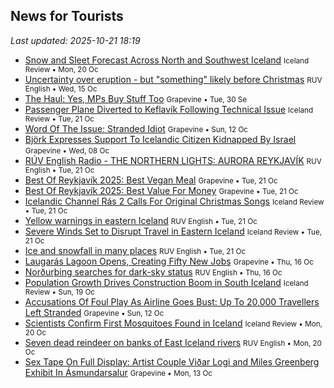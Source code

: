 ## News for Tourists

*Last updated: 2025-10-21 18:19*

- <a href="https://www.icelandreview.com/news/snow-and-sleet-forecast-across-north-and-southwest-iceland/" target="_blank">Snow and Sleet Forecast Across North and Southwest Iceland</a> <small>Iceland Review • Mon, 20 Oc</small>
- <a href="https://nyr.ruv.is/english/2025-10-15-uncertainty-over-eruption-but-something-likely-before-christmas-456207/" target="_blank">Uncertainty over eruption - but &quot;something&quot; likely before Christmas</a> <small>RUV English • Wed, 15 Oc</small>
- <a href="https://grapevine.is/mag/articles/2025/09/30/the-haul-yes-mps-buy-stuff-too/" target="_blank">The Haul: Yes, MPs Buy Stuff Too</a> <small>Grapevine • Tue, 30 Se</small>
- <a href="https://www.icelandreview.com/news/passenger-plane-diverted-to-keflavik-following-technical-issue/" target="_blank">Passenger Plane Diverted to Keflavík Following Technical Issue</a> <small>Iceland Review • Tue, 21 Oc</small>
- <a href="https://grapevine.is/mag/2025/10/12/word-of-the-issue-stranded-idiot/" target="_blank">Word Of The Issue: Stranded Idiot</a> <small>Grapevine • Sun, 12 Oc</small>
- <a href="https://grapevine.is/news/2025/10/08/bjork-expresses-support-to-icelandic-citizen-kidnapped-by-israel/" target="_blank">Björk Expresses Support To Icelandic Citizen Kidnapped By Israel</a> <small>Grapevine • Wed, 08 Oc</small>
- <a href="https://nyr.ruv.is/english/2025-10-21-ruv-english-radio-the-northern-lights-aurora-reykjavik-456786/" target="_blank">RÚV English Radio - THE NORTHERN LIGHTS: AURORA REYKJAVÍK</a> <small>RUV English • Tue, 21 Oc</small>
- <a href="https://grapevine.is/best-of-reykjavik/2025/10/21/best-of-reykjavik-2025-best-vegan-meal/" target="_blank">Best Of Reykjavík 2025: Best Vegan Meal</a> <small>Grapevine • Tue, 21 Oc</small>
- <a href="https://grapevine.is/best-of-reykjavik/2025/10/21/best-of-reykjavik-2025-best-value-for-money/" target="_blank">Best Of Reykjavík 2025: Best Value For Money</a> <small>Grapevine • Tue, 21 Oc</small>
- <a href="https://www.icelandreview.com/news/icelandic-channel-ras-2-calls-for-original-christmas-songs/" target="_blank">Icelandic Channel Rás 2 Calls For Original Christmas Songs</a> <small>Iceland Review • Tue, 21 Oc</small>
- <a href="https://nyr.ruv.is/english/2025-10-21-yellow-warnings-in-eastern-iceland-456744/" target="_blank">Yellow warnings in eastern Iceland</a> <small>RUV English • Tue, 21 Oc</small>
- <a href="https://www.icelandreview.com/news/severe-winds-set-to-disrupt-travel-in-eastern-iceland/" target="_blank">Severe Winds Set to Disrupt Travel in Eastern Iceland</a> <small>Iceland Review • Tue, 21 Oc</small>
- <a href="https://nyr.ruv.is/english/2025-10-21-ice-and-snowfall-in-many-places-456680/" target="_blank">Ice and snowfall in many places</a> <small>RUV English • Tue, 21 Oc</small>
- <a href="https://grapevine.is/news/2025/10/16/laugaras-lagoon-opens-creating-fifty-new-jobs/" target="_blank">Laugarás Lagoon Opens, Creating Fifty New Jobs</a> <small>Grapevine • Thu, 16 Oc</small>
- <a href="https://nyr.ruv.is/english/2025-10-16-nordurthing-searches-for-dark-sky-status-456241/" target="_blank">Norðurþing searches for dark-sky status</a> <small>RUV English • Thu, 16 Oc</small>
- <a href="https://www.icelandreview.com/news/population-growth-drives-construction-boom-in-south-iceland/" target="_blank">Population Growth Drives Construction Boom in South Iceland</a> <small>Iceland Review • Sun, 19 Oc</small>
- <a href="https://grapevine.is/mag/2025/10/12/accusations-of-foul-play-as-airline-goes-bust-up-to-20000-travellers-left-stranded/" target="_blank">Accusations Of Foul Play As Airline Goes Bust: Up To 20,000 Travellers Left Stranded</a> <small>Grapevine • Sun, 12 Oc</small>
- <a href="https://www.icelandreview.com/news/scientists-confirm-first-mosquitoes-found-in-iceland/" target="_blank">Scientists Confirm First Mosquitoes Found in Iceland</a> <small>Iceland Review • Mon, 20 Oc</small>
- <a href="https://nyr.ruv.is/english/2025-10-20-seven-dead-reindeer-on-banks-of-east-iceland-rivers-456625/" target="_blank">Seven dead reindeer on banks of East Iceland rivers</a> <small>RUV English • Mon, 20 Oc</small>
- <a href="https://grapevine.is/icelandic-culture/2025/10/13/sex-tape-on-full-display-artist-couple-vidar-logi-and-miles-greenberg-exhibit-in-asmundarsalur/" target="_blank">Sex Tape On Full Display: Artist Couple Viðar Logi and Miles Greenberg Exhibit In Ásmundarsalur</a> <small>Grapevine • Mon, 13 Oc</small>
